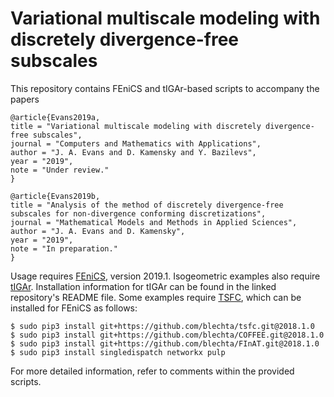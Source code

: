 # Variational multiscale modeling with discretely divergence-free subscales
This repository contains FEniCS and tIGAr-based scripts to accompany the papers
```
@article{Evans2019a,
title = "Variational multiscale modeling with discretely divergence-free subscales",
journal = "Computers and Mathematics with Applications",
author = "J. A. Evans and D. Kamensky and Y. Bazilevs",
year = "2019",
note = "Under review."
}

@article{Evans2019b,
title = "Analysis of the method of discretely divergence-free subscales for non-divergence conforming discretizations",
journal = "Mathematical Models and Methods in Applied Sciences",
author = "J. A. Evans and D. Kamensky",
year = "2019",
note = "In preparation."
}
```
Usage requires [FEniCS](https://fenicsproject.org/), version 2019.1.  Isogeometric examples also require [tIGAr](https://github.com/david-kamensky/tIGAr).  Installation information for tIGAr can be found in the linked repository's README file.  Some examples require [TSFC](https://doi.org/10.1137/17M1130642), which can be installed for FEniCS as follows:
```
$ sudo pip3 install git+https://github.com/blechta/tsfc.git@2018.1.0
$ sudo pip3 install git+https://github.com/blechta/COFFEE.git@2018.1.0
$ sudo pip3 install git+https://github.com/blechta/FInAT.git@2018.1.0
$ sudo pip3 install singledispatch networkx pulp
```
For more detailed information, refer to comments within the provided scripts.  
